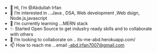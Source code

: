 - 👋 Hi, I’m @Abdullah Irfan
- 👀 I’m interested in ...Java , DSA, Web development ,Web dsign, Node.js,javascript
- 🌱 I’m currently learning ...MERN stack
- ✨ Started Open Source to get industry ready skills and to collaborate with others
- 💞️ I’m looking to collaborate on .. its-me-abd.herokuapp.com/
- 📫 How to reach me ...email -abd.irfan7007@gmail.com

<!---
Abdullah-Irfan-web/Abdullah-Irfan-web is a ✨ special ✨ repository because its `README.md` (this file) appears on your GitHub profile.
You can click the Preview link to take a look at your changes.
--->
